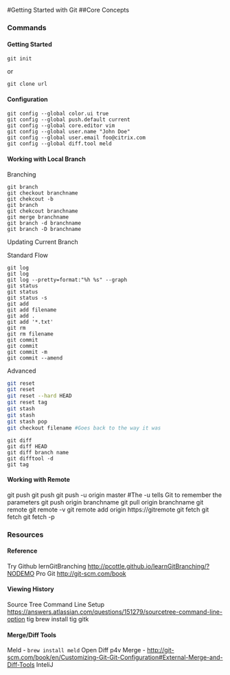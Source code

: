 #Getting Started with Git
##Core Concepts
### Commands
#### Getting Started

`git init`

or 

`git clone url`

#### Configuration

```
git config --global color.ui true
git config --global push.default current
git config --global core.editor vim
git config --global user.name "John Doe"
git config --global user.email foo@citrix.com
git config --global diff.tool meld
```
#### Working with Local Branch
Branching
```
git branch
git checkout branchname
git chekcout -b
git branch
git chekcout branchname
git merge branchname
git branch -d branchname
git branch -D branchname
```
Updating Current Branch

Standard Flow
```
git log
git log
git log --pretty=format:"%h %s" --graph
git status
git status
git status -s
git add
git add filename
git add .
git add '*.txt'
git rm
git rm filename
git commit
git commit
git commit -m
git commit --amend
```

Advanced
```bash
git reset
git reset
git reset --hard HEAD
git reset tag
git stash
git stash
git stash pop
git checkout filename #Goes back to the way it was
```

```
git diff
git diff HEAD
git diff branch name
git difftool -d
git tag
```

#### Working with Remote
git push
git push
git push -u origin master #The -u tells Git to remember the parameters
git push origin branchname
git pull origin branchname
git remote
git remote -v
git remote add origin https://gitremote
git fetch
git fetch
git fetch -p
###	Resources
#### Reference
Try Github
lernGitBranching http://pcottle.github.io/learnGitBranching/?NODEMO
Pro Git http://git-scm.com/book
#### Viewing History
Source Tree
Command Line Setup
https://answers.atlassian.com/questions/151279/sourcetree-command-line-option
tig
brew install tig
gitk
#### Merge/Diff Tools
Meld - `brew install meld`
Open Diff
p4v Merge - http://git-scm.com/book/en/Customizing-Git-Git-Configuration#External-Merge-and-Diff-Tools
InteliJ
